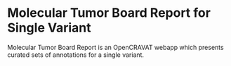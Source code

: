 # Molecular Tumor Board Report for Single Variant

Molecular Tumor Board Report is an OpenCRAVAT webapp which presents curated sets of annotations for a single variant.
